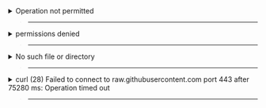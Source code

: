 <details>
  <summary>Operation not permitted</summary>

> ___
> Delete Roblox
> Delete Hydrogen
> 
> Open settings 
>
> Security & Privacy
>
> Privacy
>
> Full disk access
>
> Grant terminal full disk access
>
> Remove full disk access from hydrogen
>

</details>

> ___

<details>
  <summary>permissions denied</summary>

> ___

> Open settings 
>
> Security & Privacy
>
> Privacy
>
> Full disk access
>
> Grant terminal full disk access 
>

</details>

> ___

<details>
  <summary>No such file or directory</summary>

> ___

> Open finder
>
> Search Roblox 
>
> Add Roblox to /Applications
>

</details>

> ___

<details>
  <summary>curl (28) Failed to connect to raw.githubusercontent.com port 443 after 75280 ms: Operation timed out</summary>

> ____

> Use a VPN

</details>

> ___
